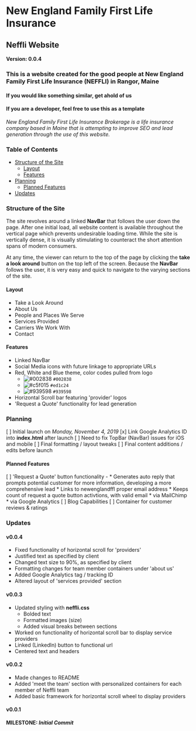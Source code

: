 # New England Family First Life Insurance
## Neffli Website
**Version: 0.0.4**

### This is a website created for the good people at New England Family First Life Insurance (NEFFLI) in Rangor, Maine
#### If you would like something similar, get ahold of us
#### If you are a developer, feel free to use this as a template

*New England Family First Life Insurance Brokerage is a life insurance company based in Maine that is attempting to improve SEO and lead generation through the use of this website.*

### Table of Contents
* [Structure of the Site](#structure-of-the-site)
    * [Layout](#layout)
    * [Features](#features)
* [Planning](#planning)
    * [Planned Features](#planned-features)
* [Updates](#updates)


### Structure of the Site
The site revolves around a linked **NavBar** that follows the user down the page. After one initial load, all website content is available throughout the vertical page which prevents undesirable loading time. While the site is vertically dense, it is visually stimulating to counteract the short attention spans of modern consumers.

At any time, the viewer can return to the top of the page by clicking the **take a look around** button on the top left of the screen. Because the **NavBar** follows the user, it is very easy and quick to navigate to the varying sections of the site.

#### Layout
* Take a Look Around
* About Us
* People and Places We Serve
* Services Provided
* Carriers We Work With
* Contact

#### Features
* Linked NavBar
* Social Media icons with future linkage to appropriate URLs
* Red, White and Blue theme, color codes pulled from logo
	- ![#002838](https://placehold.it/15/002838/000000?text=+) `#002838`
	- ![#c5f015](https://placehold.it/15/ed1c24/000000?text=+) `#ed1c24`
	- ![#939598](https://placehold.it/15/939598/000000?text=+) `#939598`
* Horizontal Scroll bar featuring 'provider' logos
* 'Request a Quote' functionality for lead generation

### Planning
[ ] Initial launch on _Monday, November 4, 2019_
[x] Link Google Analytics ID into **index.html** after launch
[ ] Need to fix TopBar (NavBar) issues for iOS and mobile
[ ] Final formatting / layout tweaks
[ ] Final content additions / edits before launch

#### Planned Features
[ ] 'Request a Quote' button functionality - 
	* Generates auto reply that prompts potential customer for more information, developing a more comprehensive lead
	* Links to newenglandffl proper email address
	* Keeps count of request a quote button activtions, with valid email
		* via MailChimp
		* via Google Analytics
[ ] Blog Capabilities
[ ] Container for customer reviews & ratings

### Updates

#### v0.0.4
* Fixed functionality of horizontal scroll for 'providers'
* Justified text as specified by client
* Changed text size to 90%, as specified by client
* Formatting changes for team member containers under 'about us'
* Added Google Analytics tag / tracking ID
* Altered layout of 'services provided' section

#### v0.0.3
* Updated styling with **neffli.css**
	* Bolded text
	* Formatted images (size)
	* Added visual breaks between sections
* Worked on functionality of horizontal scroll bar to display service providers
* Linked (LinkedIn) button to functional url
* Centered text and headers

#### v0.0.2
* Made changes to README
* Added 'meet the team' section with personalized containers for each member of Neffli team
* Added basic framework for horizontal scroll wheel to display providers

#### v0.0.1
**MILESTONE: *Initial Commit***
